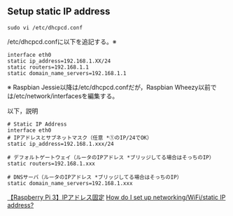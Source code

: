 ## Setup static IP address

```
sudo vi /etc/dhcpcd.conf
```

/etc/dhcpcd.confに以下を追記する。※

```
interface eth0
static ip_address=192.168.1.XX/24
static routers=192.168.1.1
static domain_name_servers=192.168.1.1
```

※ Raspbian Jessie以降は/etc/dhcpcd.confだが，Raspbian Wheezy以前では/etc/network/interfacesを編集する。


以下，説明
  ```
  # Static IP Address
  interface eth0
  # IPアドレスとサブネットマスク（任意 *①のIP/24でOK）
  static ip_address=192.168.1.xxx/24

  # デフォルトゲートウェイ（ルータのIPアドレス *ブリッジしてる場合はそっちのIP）
  static routers=192.168.1.xxx

  # DNSサーバ（ルータのIPアドレス *ブリッジしてる場合はそっちのIP）
  static domain_name_servers=192.168.1.xxx
  ```

[【Raspberry Pi 3】IPアドレス固定](https://qiita.com/BearcubThaw/items/cde2494556d609115fb6)
[How do I set up networking/WiFi/static IP address?](https://raspberrypi.stackexchange.com/questions/37920/how-do-i-set-up-networking-wifi-static-ip-address)
